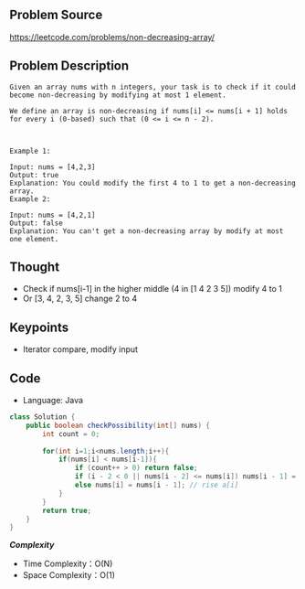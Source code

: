 ## Problem Source
https://leetcode.com/problems/non-decreasing-array/

## Problem Description
```
Given an array nums with n integers, your task is to check if it could become non-decreasing by modifying at most 1 element.

We define an array is non-decreasing if nums[i] <= nums[i + 1] holds for every i (0-based) such that (0 <= i <= n - 2).

 

Example 1:

Input: nums = [4,2,3]
Output: true
Explanation: You could modify the first 4 to 1 to get a non-decreasing array.
Example 2:

Input: nums = [4,2,1]
Output: false
Explanation: You can't get a non-decreasing array by modify at most one element.
```

## Thought
- Check if nums[i-1] in the higher middle (4 in [1 4 2 3 5]) modify 4 to 1
- Or [3, 4, 2, 3, 5] change 2 to 4

## Keypoints
- Iterator compare, modify input


## Code
* Language: Java

```Java
class Solution {
    public boolean checkPossibility(int[] nums) {
        int count = 0;
    
        for(int i=1;i<nums.length;i++){
            if(nums[i] < nums[i-1]){
                if (count++ > 0) return false;
                if (i - 2 < 0 || nums[i - 2] <= nums[i]) nums[i - 1] = nums[i]; // lower a[i - 1]
                else nums[i] = nums[i - 1]; // rise a[i]
            }
        }
        return true;
    }
}
```

***Complexity***

- Time Complexity：O(N)
- Space Complexity：O(1)
